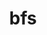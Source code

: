 ---
title: "bfs"
layout: cache
categories: [package, develop-2024-02-04]
meta: {"versions": ["3.0.4"], "compilers": ["gcc@=7.5.0"], "oss": ["ubuntu18.04"], "platforms": ["linux"], "targets": ["x86_64_v3"], "stacks": ["developer-tools", "root"], "num_specs": 1, "num_specs_by_stack": {"developer-tools": 1, "root": 1}}
spec_details: [{"hash": "7usotnyfuimeekz3jyk2mv5oapc5tw3i", "compiler": "gcc@=7.5.0", "versions": ["3.0.4"], "os": "ubuntu18.04", "platform": "linux", "target": "x86_64_v3", "variants": ["build_system=makefile"], "stacks": ["developer-tools", "root"], "size": "-", "tarball": "https://binaries.spack.io/releases/develop-2024-02-04/build_cache/linux-ubuntu18.04-x86_64_v3/gcc-7.5.0/bfs-3.0.4/linux-ubuntu18.04-x86_64_v3-gcc-7.5.0-bfs-3.0.4-7usotnyfuimeekz3jyk2mv5oapc5tw3i.spack"}]
---